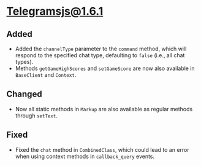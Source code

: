 # Telegramsjs@1.6.1

## Added

- Added the `channelType` parameter to the `command` method, which will respond to the specified chat type, defaulting to `false` (i.e., all chat types).
- Methods `getGameHighScores` and `setGameScore` are now also available in `BaseClient` and `Context`.

## Changed

- Now all static methods in `Markup` are also available as regular methods through `setText`.

## Fixed

- Fixed the `chat` method in `CombinedClass`, which could lead to an error when using context methods in `callback_query` events.
